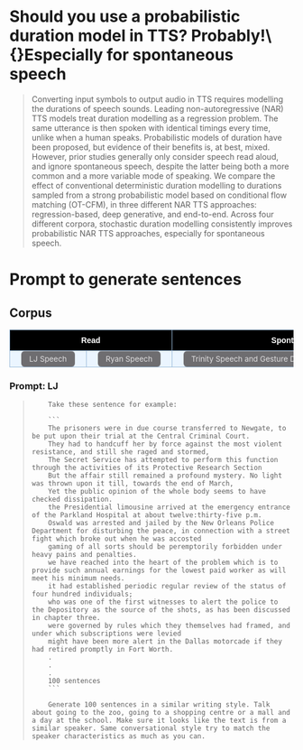 # Should you use a probabilistic duration model in TTS? Probably!\\{}Especially for spontaneous speech

> Converting input symbols to output audio in TTS requires modelling the durations of speech sounds. Leading non-autoregressive (NAR) TTS models treat duration modelling as a regression problem. The same utterance is then spoken with identical timings every time, unlike when a human speaks. Probabilistic models of duration have been proposed, but evidence of their benefits is, at best, mixed. However, prior studies generally only consider speech read aloud, and ignore spontaneous speech, despite the latter being both a more common and a more variable mode of speaking. We compare the effect of conventional deterministic duration modelling to durations sampled from a strong probabilistic model based on conditional flow matching (OT-CFM), in three different NAR TTS approaches: regression-based, deep generative, and end-to-end. Across four different corpora, stochastic duration modelling consistently improves probabilistic NAR TTS approaches, especially for spontaneous speech.



<style type="text/css">
    .tg {
    border-collapse: collapse;
    border-color: #9ABAD9;
    border-spacing: 0;
  }

  .tg td {
    background-color: #EBF5FF;
    border-color: #9ABAD9;
    border-style: solid;
    border-width: 1px;
    color: #444;
    font-family: Arial, sans-serif;
    font-size: 14px;
    overflow: hidden;
    padding: 0px 20px;
    word-break: normal;
    font-weight: bold;
    vertical-align: middle;
    horizontal-align: center;
    white-space: nowrap;
  }

  .tg th {
    background-color: #000000;
    border-color: #9ABAD9;
    border-style: solid;
    border-width: 1px;
    color: #fff;
    font-family: Arial, sans-serif;
    font-size: 14px;
    font-weight: normal;
    overflow: hidden;
    padding: 0px 20px;
    word-break: normal;
    font-weight: bold;
    vertical-align: middle;
    horizontal-align: center;
    white-space: nowrap;
    padding: 10px;
    margin: auto;
  }

  .tg .tg-0pky {
    border-color: inherit;
    text-align: center;
    vertical-align: top,
  }

  .tg .tg-fymr {
    border-color: inherit;
    font-weight: bold;
    text-align: center;
    vertical-align: top
  }
  .slider {
  -webkit-appearance: none;
  width: 75%;
  height: 15px;
  border-radius: 5px;
  background: #d3d3d3;
  outline: none;
  opacity: 0.7;
  -webkit-transition: .2s;
  transition: opacity .2s;
}

.slider::-webkit-slider-thumb {
  -webkit-appearance: none;
  appearance: none;
  width: 25px;
  height: 25px;
  border-radius: 50%;
  background: #409cff;
  cursor: pointer;
}

.slider::-moz-range-thumb {
  width: 25px;
  height: 25px;
  border-radius: 50%;
  background: #409cff;
  cursor: pointer;
}

audio {
    width: 240px;
}

/* CSS */
.button-12 {
  display: flex;
  flex-direction: column;
  align-items: center;
  padding: 6px 14px;
  font-family: -apple-system, BlinkMacSystemFont, 'Roboto', sans-serif;
  border-radius: 6px;
  border: none;

  background: #6E6D70;
  box-shadow: 0px 0.5px 1px rgba(0, 0, 0, 0.1), inset 0px 0.5px 0.5px rgba(255, 255, 255, 0.5), 0px 0px 0px 0.5px rgba(0, 0, 0, 0.12);
  color: #DFDEDF;
  user-select: none;
  -webkit-user-select: none;
  touch-action: manipulation;
}

.button-12:focus {
  box-shadow: inset 0px 0.8px 0px -0.25px rgba(255, 255, 255, 0.2), 0px 0.5px 1px rgba(0, 0, 0, 0.1), 0px 0px 0px 3.5px rgba(58, 108, 217, 0.5);
  outline: 0;
}

video {
  margin: 1em;
}


</style>

# Prompt to generate sentences

## Corpus
<table class="tg">
<thead>
  <tr>
    <th class="tg-0pky" colspan="2">Read</th>
    <th class="tg-0pky" colspan="2">Spontaneous</th>
  </tr>
</thead>
<tbody>
  <tr>
    <td>
      <button class="button-12" role="button" onclick="update_corpus_prompt('LJ Speech')" >
        LJ Speech
      </button>
    </td>
    <td>
      <button class="button-12" role="button" onclick="update_corpus_prompt('Ryan Speech')" >
        Ryan Speech
      </button>
    </td>
    <td>
      <button class="button-12" role="button" onclick="update_corpus_prompt('Trinity Speech and Gesture Dataset II')" >
        Trinity Speech and Gesture Dataset II
      </button>
    </td>
    <td>
      <button class="button-12" role="button" onclick="update_corpus_prompt('AptSpeech')" >
        AptSpeech
      </button>
    </td>
  </tr>
</tbody>
</table>

<script>

let corpus_prompt = {
    'LJ Speech' : `Take these sentence for example:
                    \`\`\`
                    The prisoners were in due course transferred to Newgate, to be put upon their trial at the Central Criminal Court.
                    They had to handcuff her by force against the most violent resistance, and still she raged and stormed,
                    The Secret Service has attempted to perform this function through the activities of its Protective Research Section
                    But the affair still remained a profound mystery. No light was thrown upon it till, towards the end of March,
                    Yet the public opinion of the whole body seems to have checked dissipation.
                    the Presidential limousine arrived at the emergency entrance of the Parkland Hospital at about twelve:thirty-five p.m.
                    Oswald was arrested and jailed by the New Orleans Police Department for disturbing the peace, in connection with a street fight which broke out when he was accosted
                    gaming of all sorts should be peremptorily forbidden under heavy pains and penalties.
                    we have reached into the heart of the problem which is to provide such annual earnings for the lowest paid worker as will meet his minimum needs.
                    it had established periodic regular review of the status of four hundred individuals;
                    who was one of the first witnesses to alert the police to the Depository as the source of the shots, as has been discussed in chapter three.
                    were governed by rules which they themselves had framed, and under which subscriptions were levied
                    might have been more alert in the Dallas motorcade if they had retired promptly in Fort Worth.
                    .
                    .
                    .
                    100 sentences
                    \`\`\`

                    Generate 100 sentences in a similar writing style. Talk about going to the zoo, going to a shopping centre or a mall and a day at the school. Make sure it looks like the text is from a similar speaker. Same conversational style try to match the speaker characteristics as much as you can.
                    `,
    'Ryan Speech': `

                Take these sentence for example:
                \`\`\`
                No, my friends keep me company.
                It grows somewhat like the lily of the valley, but its height is about three feet.
                Do you want to add anything to the order?
                Do you mean you are from England or you speak English?
                Could I be doing something different to make this more enjoyable?
                And could I book those flights for the morning, if possible?
                Even the creatures of the wood knew and loved him, for he never hurt anything that God had made.
                With logs of trees, a few hurdles, and other field appliances, a rustic banqueting hall was prepared and everything was very nice.
                Yes, they are playing at seven ten p m against the Cubs.
                They did not touch me, but merely showed the natural curiosity which is felt at the sight of a foreigner who has appeared unexpectedly.
                From paradise, I think, said Otto, with that patient seriousness that he had caught from the monks, and that sat so quaintly upon him.
                Why does unscented hair spray smell?
                I was at school in Canton Berne; it is a mother tongue to me.

                .
                .
                .
                100 sentences
                \`\`\`

                Generate 100 sentences in a similar writing style. Talk about going to the zoo and going to a shopping centre or a mall. Make sure it looks like the text is from a similar speaker

                `,

    'Trinity Speech and Gesture Dataset II': `

              Take these sentence for example:
              \`\`\`
              ; , Finish at like six; , or maybe seven or eight; then we'd all go out, you know have a few drinks head out to a nightclub or something like that come home.
              ; a bit of a; kind of a short story rather than just one scene; So all the class we all got together, the base was because every time we went to a new class.
              ; , And then all of a sudden the cameras came on and Leonardo DiCaprio was like; Just sitting like this just blocking himself, ; , And we're like oh shit it's Leonardo DiCaprio And then he was literally just like, ;
              ; for six months, in relation to college, I went over to a place called; , Old Westbury Golf and Country Club in Long Island So I stayed there for six months.
              I don't know if he looks at it as a regret, ; But the way he was talking about it you could see he was saddened by it; which kind of was, kind of puts things into perspective for you that like.
              We started off in Amsterdam; , So I went to Amsterdam Germany Poland; , Um; , Croatia Slovenia.
              people in the music industry, and; But I think I told you the story before but I'm going to tell it again anyway; Oh sorry even a better story than that.

              .
              .
              .
              total 100 sentences
              \`\`\`
              Generate 100 sentences in a similar conversational spontaneous style containing disfluencies, hesitations, repeats etc. With approximately similar lengths. Talk about going to the zoo, going to a shopping centre or a mall and talk about your day at the school.  Here ; is a breath and , is a pause use these too and generate syntactically similar sentences. Make it sound natural as one will do in conersational settings. Use fewer commas and fewer uh and uhm.


    `,
    'AptSpeech': `

              Take these sentence for example:
              \`\`\`
              And you can assume that all of the openings are doorways that will have doors that can open and close- So,
              Yes, and any room can be anything you want it to be. It's really up to you guys to decide how to divide up the space. so that you're comfortable living there.
              so we'd like to talk a little bit about maybe some good or maybe some bad experiences you've had with roommates.
              uh And I will be able to give you advice, because I am a world renowned interior decorator and designer,
              shopping centers starting with bedroom, kitchen, living room bathroom, rugs and miscellaneous.
              uh sharing a space with somebody. ; : Have you had a roommate in your life? : More than one time? : And what about you? Have you had more than,
              ; and that subject is, ; roommates, ; or flatmates, or anyone you've ever shared, ; a living space with, ;
              ; is we're going to have a conversation just between the three of us, ; and we're going to talk about a particular subject, ; and that subject is, ; roommates, ;
              And any issues uh sharing the like the combined space? Like say the living room, maybe you had a TV or a music system.
              My recommendation would be to start with the bedrooms again because these are bare essentials. Everyone must sleep - at least a few hours a night.
              or exercise or games or - things of that nature so there's plenty of stuff to, use the rooms for.
              ; and the reason we find this interesting is because it's a it's a tricky situation. : ; to sharing a space with someone but there can also be, ;
              there's lots of options when you go and look in the- furniture store, you'll see that there's a lot of items in the miscellaneous category,
              .
              .
              .
              100 sentences
              \`\`\`

              Generate 100 sentences in a similar writing style. Talk about going to the zoo and going to a shopping centre or a mall. Make sure it looks like the text is from a similar speaker. Same conversational style try to match the speaker characteristics as much as you can. Here ; is breath try to use it wisely. do not over use breathing (;) use it only where it would be appropriate.  Create sentences to train a TTS model so it should not be too long and not too short too something that can be 10-11 seconds.
    `

}

function update_corpus_prompt(corpus_name){
    let p_id = document.getElementById('corpus-prompt');
    let span_id = document.getElementById('corpus-prompt-name-span');

    p_id.innerHTML = corpus_prompt[corpus_name];
    span_id.innerHTML = corpus_prompt;
}

</script>

### Prompt: <span id="corpus-prompt-name-span"> LJ </span>

<blockquote>
    <p id="corpus-prompt">

        Take these sentence for example:

        ```
        The prisoners were in due course transferred to Newgate, to be put upon their trial at the Central Criminal Court.
        They had to handcuff her by force against the most violent resistance, and still she raged and stormed,
        The Secret Service has attempted to perform this function through the activities of its Protective Research Section
        But the affair still remained a profound mystery. No light was thrown upon it till, towards the end of March,
        Yet the public opinion of the whole body seems to have checked dissipation.
        the Presidential limousine arrived at the emergency entrance of the Parkland Hospital at about twelve:thirty-five p.m.
        Oswald was arrested and jailed by the New Orleans Police Department for disturbing the peace, in connection with a street fight which broke out when he was accosted
        gaming of all sorts should be peremptorily forbidden under heavy pains and penalties.
        we have reached into the heart of the problem which is to provide such annual earnings for the lowest paid worker as will meet his minimum needs.
        it had established periodic regular review of the status of four hundred individuals;
        who was one of the first witnesses to alert the police to the Depository as the source of the shots, as has been discussed in chapter three.
        were governed by rules which they themselves had framed, and under which subscriptions were levied
        might have been more alert in the Dallas motorcade if they had retired promptly in Fort Worth.
        .
        .
        .
        100 sentences
        ```

        Generate 100 sentences in a similar writing style. Talk about going to the zoo, going to a shopping centre or a mall and a day at the school. Make sure it looks like the text is from a similar speaker. Same conversational style try to match the speaker characteristics as much as you can.


</p>
</blockquote>

